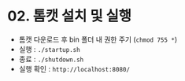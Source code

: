 # 02. 톰캣 설치 및 실행
- 톰캣 다운로드 후 bin 폴더 내 권한 주기 (`chmod 755 *`)
- 실행 : `./startup.sh`
- 종료 : `./shutdown.sh`
- 실행 확인 : `http://localhost:8080/`

